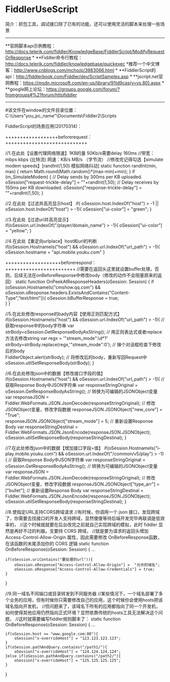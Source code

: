 # FiddlerUseScript

简介：抓包工具，调试接口除了已有的功能，还可以使用灵活的脚本来处理一些场景

**************************************************************************************************************
**官网脚本api示例教程：http://docs.telerik.com/fiddler/KnowledgeBase/FiddlerScript/ModifyRequestOrResponse
*
**Fiddler命令行教程：http://docs.telerik.com/fiddler/knowledgebase/quickexec
*推荐一个中文博客：http://www.cnblogs.com/mcho/p/3983066.html
*
**FiddlerScript的api：http://fiddlerbook.com/Fiddler/dev/ScriptSamples.asp
*
**jscript.net官网教程：https://msdn.microsoft.com/en-us/library/91td9cas(v=vs.80).aspx
*
**google网上论坛：https://groups.google.com/forum/?fromgroups#%21forum/httpfiddler
*************************************************************************************************************

#该文件在window的文件目录位置：C:\Users\"you_pc_name"\Documents\Fiddler2\Scripts

FiddlerScript的场景应用(20170314)：

++++++++++++++++++beforerequest：++++++++++++++++++++++++++++

//1.在此处【设置代理网络限速】1KB的量 50Kb/s需要delay 160ms 
//带宽：mbps kbps (比特流)  网速：KB/s MB/s （字节流）
//修改完记得勾选【simulate modem speeds】[randInt(1,50) 模拟网络抖动]
static function randInt(min, max) {
    return Math.round(Math.random()*(max-min)+min);
}
if (m_SimulateModem) {
    // Delay sends by 300ms per KB uploaded.
    oSession["request-trickle-delay"] = ""+randInt(1,50);
    // Delay receives by 150ms per KB downloaded.
    oSession["response-trickle-delay"] = ""+randInt(1,50);
}

//2.在此处【过滤并高亮显示host】
if( oSession.host.IndexOf("host") > -1 || oSession.host.IndexOf("host") > -1){
	oSession["ui-color"] = "green";
}

//3.在此处【过滤url并高亮显示】
if(oSession.url.IndexOf("/player/domain_name") > -1){
    oSession["ui-color"] = "yellow";
    }

//4.在此处【重定向urlplace】host和url的判断  
if(oSession.HostnameIs("host") && oSession.url.IndexOf("url_path") > -1){
	oSession.hostname = "api.mobile.youku.com"
	}

	
+++++++++++++++++++beforerespond：++++++++++++++++++++++++
//需要在返回头这里就设置buffer处理，否则，后续无法在onBeforeResponse中修改body（修改的动作不会阻塞原来的返回）
static function OnPeekAtResponseHeaders(oSession: Session) {
	if (oSession.HostnameIs("cmshow.qq.com") && oSession.oResponse.headers.ExistsAndContains("Content-Type","text/html")){
		oSession.bBufferResponse = true;    
	}
}	

//5.在此处修改response的bady内容【使用正则匹配方式】
if(oSession.HostnameIs("host") && oSession.url.IndexOf("url_path") > -1){
	// 获取response中的body字符串
	var strBody=oSession.GetResponseBodyAsString();
	// 用正则表达式或者replace方法去修改string
	var regx = '"stream_mode":\d*?'
	strBody=strBody.replace(regx,'"stream_mode":0');
	// 弹个对话框检查下修改后的body               
	FiddlerObject.alert(strBody);
	// 将修改后的body，重新写回Request中
	oSession.utilSetResponseBody(strBody);
}

//6.在此处修改json中的数据【修改接口字段的值】
if(oSession.HostnameIs("host") && oSession.url.IndexOf("url_path") > -1){
	// 获取Response Body中JSON字符串
	var responseStringOriginal =  oSession.GetResponseBodyAsString();
	// 转换为可编辑的JSONObject变量
	 var responseJSON = Fiddler.WebFormats.JSON.JsonDecode(responseStringOriginal);
	 // 修改JSONObject变量，修改字段数据
	 responseJSON.JSONObject["new_core"] = "True";  
	 responseJSON.JSONObject["stream_mode"] = 5;
	 // 重新设置Response Body
	 var responseStringDestinal = Fiddler.WebFormats.JSON.JsonEncode(responseJSON.JSONObject);
	 oSession.utilSetResponseBody(responseStringDestinal);
	}

//7.在此处修改json中的数据【增加接口字段=值】
if(oSession.HostnameIs("i-play.mobile.youku.com") && oSession.url.IndexOf("/common/v5/play") > -1){
	// 获取Response Body中JSON字符串
	var responseStringOriginal =  oSession.GetResponseBodyAsString();
	// 转换为可编辑的JSONObject变量
	var responseJSON = Fiddler.WebFormats.JSON.JsonDecode(responseStringOriginal);
	// 修改JSONObject变量，修改字段数据
	responseJSON.JSONObject["type_arr"] = ["bullet"];
	// 重新设置Response Body
	var responseStringDestinal = Fiddler.WebFormats.JSON.JsonEncode(responseJSON.JSONObject);
	oSession.utilSetResponseBody(responseStringDestinal);
}

//8.使指定URL支持CORS跨域请求
//有时候，你调用一个 json 接口，发现跨域了，你需要去找接口的开发人支持跨域，显然傻傻等待后端开发完毕再联调是低效率的，
//这个时候就就要在后台改完之前就自己实现跨域的模拟，此时 fiddler 显然是再好不过的利器。支要持 CORS 跨域，
//就是要为请求的返回头增加  Access-Control-Allow-Origin 属性，因此需要修改 OnBeforeResponse函数，在该函数的末尾添加你的 CORS 逻辑
static function OnBeforeResponse(oSession: Session) {
	...

	if(oSession.uriContains("要处理的url")){
		oSession.oResponse["Access-Control-Allow-Origin"] =  "允许的域名";
		oSession.oResponse["Access-Control-Allow-Credentials"] = true;
	}
}

//9.同一域名不同端口或目录转发到不同服务器
//某些情况下，一个域名部署了多个业务的应用，但有时候你只需要修改自己的应用，这个时候你会使用hosts把该域名指向开发机，
//但问题来了，该域名下所有的应用都指向了同一个开发机，如何使得其他应用仍然指向正式环境？显然依靠传统的hosts工具无法解决这个问题，
//这时就需要编写fiddler规则脚本了：
static function OnBeforeResponse(oSession: Session) {
	...

	if(oSession.host == "www.google.com:80"){
		oSession["x-overrideHost"] = "123.123.123.123";
	}
	if(oSession.pathAndQuery.contains("/path1/"){
		oSession["x-overrideHost"] = "124.124.124.124";
	}else if(oSession.pathAndQuery.contains("/path2/"){
		oSession["x-overrideHost"] = "125.125.125.125";
	}
}

